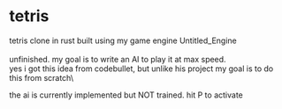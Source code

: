 # tetris
tetris clone in rust built using my game engine Untitled_Engine\
\
unfinished. my goal is to write an AI to play it at max speed.\
yes i got this idea from codebullet, but unlike his project my goal is to do this from scratch\

the ai is currently implemented but NOT trained. hit P to activate
